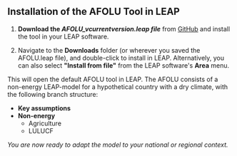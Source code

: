 ## Installation of the AFOLU Tool in LEAP

1. **Download the *AFOLU_v$currentversion$.leap file*** from [GitHub](https://github.com/sei-international/AFOLU-tool) and install the tool in your LEAP software.

2. Navigate to the **Downloads** folder (or wherever you saved the AFOLU.leap file), and double-click to install in LEAP. Alternatively, you can also select **"Install from file"** from the LEAP software's **Area** menu.

This will open the default AFOLU tool in LEAP. The AFOLU consists of a non-energy LEAP-model  for a hypothetical country with a dry climate, with the following branch structure:

- **Key assumptions**
- **Non-energy**
  - Agriculture
  - LULUCF

*You are now ready to adapt the model to your national or regional context.*

